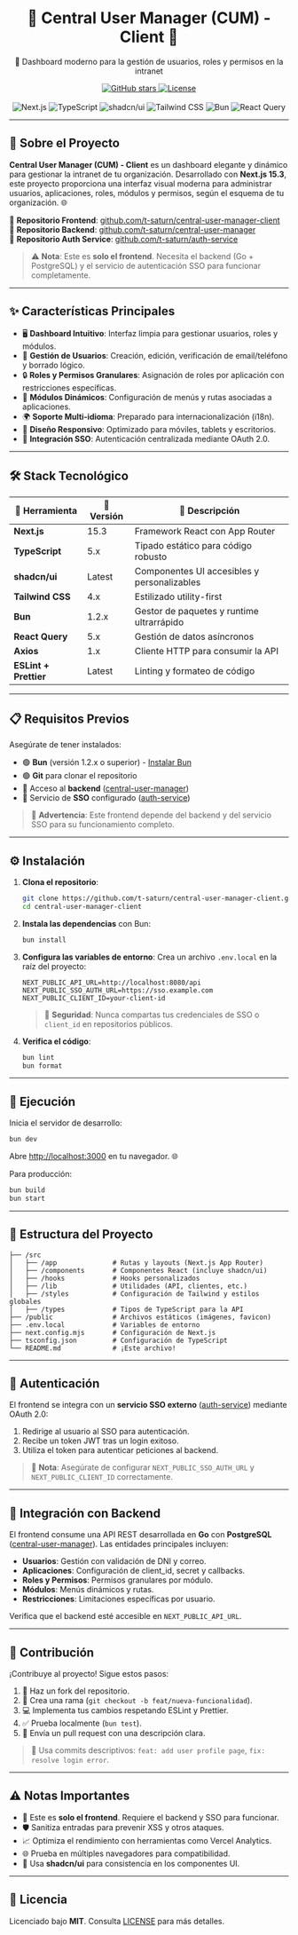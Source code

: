 <div align="center">
  <h1>🌟 Central User Manager (CUM) - Client 🚀</h1>
  <p>🎨 Dashboard moderno para la gestión de usuarios, roles y permisos en la intranet</p>
  <a href="https://github.com/t-saturn/central-user-manager-client">
    <img src="https://img.shields.io/github/stars/t-saturn/central-user-manager-client?style=social" alt="GitHub stars" />
  </a>
  <a href="https://github.com/t-saturn/central-user-manager-client/blob/mainLICENSE">
    <img src="https://img.shields.io/github/license/t-saturn/central-user-manager-client?color=blue" alt="License" />
  </a>
  <br /><br />
  <img src="https://img.shields.io/badge/Next.js-15.3.4-black?logo=next.js" alt="Next.js" />
  <img src="https://img.shields.io/badge/TypeScript-5.x-blue?logo=typescript" alt="TypeScript" />
  <img src="https://img.shields.io/badge/shadcn/ui-latest-rose?logo=shadcnui" alt="shadcn/ui" />
  <img src="https://img.shields.io/badge/Tailwind_CSS-4.x-38B2AC?logo=tailwindcss" alt="Tailwind CSS" />
  <img src="https://img.shields.io/badge/Bun-1.2.x-yellow?logo=bun" alt="Bun" />
  <img src="https://img.shields.io/badge/React_Query-5.x-red?logo=react-query" alt="React Query" />
</div>

---

## 📖 Sobre el Proyecto

**Central User Manager (CUM) - Client** es un dashboard elegante y dinámico para gestionar la intranet de tu organización. Desarrollado con **Next.js 15.3**, este proyecto proporciona una interfaz visual moderna para administrar usuarios, aplicaciones, roles, módulos y permisos, según el esquema de tu organización. 🌐

📍 **Repositorio Frontend**: [github.com/t-saturn/central-user-manager-client](https://github.com/t-saturn/central-user-manager-client)  
📍 **Repositorio Backend**: [github.com/t-saturn/central-user-manager](https://github.com/t-saturn/central-user-manager)  
📍 **Repositorio Auth Service**: [github.com/t-saturn/auth-service](https://github.com/t-saturn/auth-service)

> ⚠️ **Nota**: Este es **solo el frontend**. Necesita el backend (Go + PostgreSQL) y el servicio de autenticación SSO para funcionar completamente.

---

## ✨ Características Principales

- 🖥 **Dashboard Intuitivo**: Interfaz limpia para gestionar usuarios, roles y módulos.
- 👤 **Gestión de Usuarios**: Creación, edición, verificación de email/teléfono y borrado lógico.
- 🔒 **Roles y Permisos Granulares**: Asignación de roles por aplicación con restricciones específicas.
- 🧩 **Módulos Dinámicos**: Configuración de menús y rutas asociadas a aplicaciones.
- 🌍 **Soporte Multi-idioma**: Preparado para internacionalización (i18n).
- 📱 **Diseño Responsivo**: Optimizado para móviles, tablets y escritorios.
- 🔑 **Integración SSO**: Autenticación centralizada mediante OAuth 2.0.

---

## 🛠 Stack Tecnológico

| 🧰 Herramienta         | 📌 Versión | 📝 Descripción                              |
|------------------------|------------|---------------------------------------------|
| **Next.js**            | 15.3       | Framework React con App Router              |
| **TypeScript**         | 5.x        | Tipado estático para código robusto         |
| **shadcn/ui**          | Latest     | Componentes UI accesibles y personalizables |
| **Tailwind CSS**       | 4.x        | Estilizado utility-first                    |
| **Bun**                | 1.2.x        | Gestor de paquetes y runtime ultrarrápido   |
| **React Query**        | 5.x        | Gestión de datos asíncronos                 |
| **Axios**              | 1.x        | Cliente HTTP para consumir la API           |
| **ESLint + Prettier**  | Latest     | Linting y formateo de código                |

---

## 📋 Requisitos Previos

Asegúrate de tener instalados:

- 🟢 **Bun** (versión 1.2.x o superior) - [Instalar Bun](https://bun.sh/)
- 🟢 **Git** para clonar el repositorio
- 🔗 Acceso al **backend** ([central-user-manager](https://github.com/t-saturn/central-user-manager))
- 🔗 Servicio de **SSO** configurado ([auth-service](https://github.com/t-saturn/auth-service))

> 🔐 **Advertencia**: Este frontend depende del backend y del servicio SSO para su funcionamiento completo.

---

## ⚙️ Instalación

1. **Clona el repositorio**:
   ```bash
   git clone https://github.com/t-saturn/central-user-manager-client.git
   cd central-user-manager-client
   ```

2. **Instala las dependencias** con Bun:
   ```bash
   bun install
   ```

3. **Configura las variables de entorno**:
   Crea un archivo `.env.local` en la raíz del proyecto:
   ```env
   NEXT_PUBLIC_API_URL=http://localhost:8080/api
   NEXT_PUBLIC_SSO_AUTH_URL=https://sso.example.com
   NEXT_PUBLIC_CLIENT_ID=your-client-id
   ```

   > 🚨 **Seguridad**: Nunca compartas tus credenciales de SSO o `client_id` en repositorios públicos.

4. **Verifica el código**:
   ```bash
   bun lint
   bun format
   ```

---

## 🚀 Ejecución

Inicia el servidor de desarrollo:

```bash
bun dev
```

Abre [http://localhost:3000](http://localhost:3000) en tu navegador. 🌐

Para producción:

```bash
bun build
bun start
```

---

## 📂 Estructura del Proyecto

```plaintext
├── /src
│   ├── /app              # Rutas y layouts (Next.js App Router)
│   ├── /components       # Componentes React (incluye shadcn/ui)
│   ├── /hooks            # Hooks personalizados
│   ├── /lib              # Utilidades (API, clientes, etc.)
│   ├── /styles           # Configuración de Tailwind y estilos globales
│   ├── /types            # Tipos de TypeScript para la API
├── /public               # Archivos estáticos (imágenes, favicon)
├── .env.local            # Variables de entorno
├── next.config.mjs       # Configuración de Next.js
├── tsconfig.json         # Configuración de TypeScript
└── README.md             # ¡Este archivo!
```

---

## 🔐 Autenticación

El frontend se integra con un **servicio SSO externo** ([auth-service](https://github.com/t-saturn/auth-service)) mediante OAuth 2.0:

1. Redirige al usuario al SSO para autenticación.
2. Recibe un token JWT tras un login exitoso.
3. Utiliza el token para autenticar peticiones al backend.

> 🔑 **Nota**: Asegúrate de configurar `NEXT_PUBLIC_SSO_AUTH_URL` y `NEXT_PUBLIC_CLIENT_ID` correctamente.

---

## 📡 Integración con Backend

El frontend consume una API REST desarrollada en **Go** con **PostgreSQL** ([central-user-manager](https://github.com/t-saturn/central-user-manager)). Las entidades principales incluyen:

- **Usuarios**: Gestión con validación de DNI y correo.
- **Aplicaciones**: Configuración de client_id, secret y callbacks.
- **Roles y Permisos**: Permisos granulares por módulo.
- **Módulos**: Menús dinámicos y rutas.
- **Restricciones**: Limitaciones específicas por usuario.

Verifica que el backend esté accesible en `NEXT_PUBLIC_API_URL`.

---

## 🤝 Contribución

¡Contribuye al proyecto! Sigue estos pasos:

1. 🍴 Haz un fork del repositorio.
2. 🌿 Crea una rama (`git checkout -b feat/nueva-funcionalidad`).
3. 💻 Implementa tus cambios respetando ESLint y Prettier.
4. ✅ Prueba localmente (`bun test`).
5. 🚀 Envía un pull request con una descripción clara.

> 📝 Usa commits descriptivos: `feat: add user profile page`, `fix: resolve login error`.

---

## ⚠️ Notas Importantes

- 🚫 Este es **solo el frontend**. Requiere el backend y SSO para funcionar.
- 🛡️ Sanitiza entradas para prevenir XSS y otros ataques.
- 📈 Optimiza el rendimiento con herramientas como Vercel Analytics.
- 🌐 Prueba en múltiples navegadores para compatibilidad.
- 🎨 Usa **shadcn/ui** para consistencia en los componentes UI.

---

## 📄 Licencia

Licenciado bajo **MIT**. Consulta [LICENSE](https://github.com/t-saturn/central-user-manager-client/blob/mainLICENSE) para más detalles.
